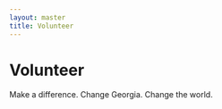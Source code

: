 ```yaml
---
layout: master
title: Volunteer
---
```


Volunteer
=========

Make a difference. Change Georgia. Change the world.
